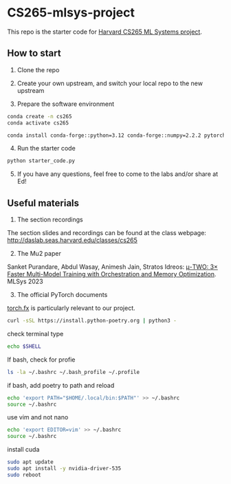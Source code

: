 # CS265-mlsys-project

This repo is the starter code for [Harvard CS265 ML Systems project](http://daslab.seas.harvard.edu/classes/cs265).

## How to start
1. Clone the repo

2. Create your own upstream, and switch your local repo to the new upstream

3. Prepare the software environment
``` bash
conda create -n cs265
conda activate cs265

conda install conda-forge::python=3.12 conda-forge::numpy=2.2.2 pytorch::pytorch=2.5.1 pytorch::pytorch-cuda=12.4 -n cs265
```

4. Run the starter code
``` bash
python starter_code.py
```

5. If you have any questions, feel free to come to the labs and/or share at Ed!

## Useful materials
1. The section recordings

The section slides and recordings can be found at the class webpage: http://daslab.seas.harvard.edu/classes/cs265

2. The Mu2 paper

Sanket Purandare, Abdul Wasay, Animesh Jain, Stratos Idreos:
[μ-TWO: 3× Faster Multi-Model Training with Orchestration and Memory Optimization](https://proceedings.mlsys.org/paper_files/paper/2023/file/a72071d84c001596e97a2c7e1e880559-Paper-mlsys2023.pdf). MLSys 2023

3. The official PyTorch documents

[torch.fx](https://pytorch.org/docs/2.5/fx.html) is particularly relevant to our project.


```bash
curl -sSL https://install.python-poetry.org | python3 -
```

check terminal type
```bash
echo $SHELL
```

If bash, check for profie
```bash
ls -la ~/.bashrc ~/.bash_profile ~/.profile
```
if bash, add poetry to path and reload
```bash
echo 'export PATH="$HOME/.local/bin:$PATH"' >> ~/.bashrc
source ~/.bashrc
```

use vim and not nano
```bash
echo 'export EDITOR=vim' >> ~/.bashrc
source ~/.bashrc
```

install cuda
```bash
sudo apt update
sudo apt install -y nvidia-driver-535
sudo reboot
```

